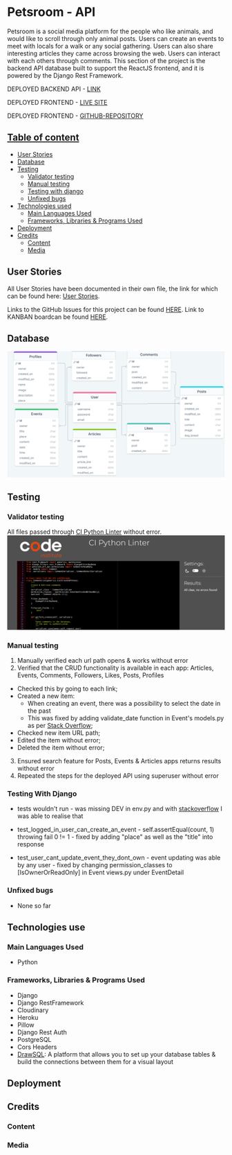 # Petsroom - API

Petsroom is a social media platform for the people who like animals, and would like to scroll through only animal posts. Users can create an events to meet with locals for a walk or any social gathering. Users can also share interesting articles they came across browsing the web. Users can interact with each others through comments. This section of the project is the backend API database built to support the ReactJS frontend, and it is powered by the Django Rest Framework.

DEPLOYED BACKEND API - [LINK](https://petsroom-drf-api-11e537707187.herokuapp.com/)

DEPLOYED FRONTEND - [LIVE SITE](https://petsroom-478d60bcd402.herokuapp.com/)

DEPLOYED FRONTEND - [GITHUB-REPOSITORY](https://github.com/DarkoZlatarek/project5-petsroom)

## [Table of content](#table-of-content)
* [User Stories](#user-stories)
* [Database](#database)
* [Testing](#testing)
    * [Validator testing](#validator-testing)
    * [Manual testing](#manual-testing)
    * [Testing with django](#testing-with-django)
    * [Unfixed bugs](#unfixed-bugs)
* [Technologies used](#technologies-used)
    * [Main Languages Used](#main-languages-used)
    * [Frameworks, Libraries & Programs Used](#frameworks)
* [Deployment](#deployment)
* [Credits](#credits)
    * [Content](#content)
    * [Media](#media)


## **User Stories**<span id="user-stories"><span>

All User Stories have been documented in their own file, the link for which can be found here: [User Stories](https://github.com/DarkoZlatarek/petsroom-drf-api/blob/main/static/userstories.md).

Links to the GitHub Issues for this project can be found [HERE](https://github.com/DarkoZlatarek/project5-petsroom/issues).
Link to KANBAN boardcan be found [HERE](https://github.com/users/DarkoZlatarek/projects/6/views/1).

## **Database**<span id="database"><span>
![Petsroom database](static/readme_images/petsroom-database.png)

## **Testing**<span id="testing"><span>

### **Validator testing**<span id="validator-testing"><span>

All files passed through [CI Python Linter](https://pep8ci.herokuapp.com/) without error.
![CI Python Linter test](static/readme_images/python-testing.PNG)

### **Manual testing**<span id="manual-testing"><span>

1. Manually verified each url path opens & works without error
2. Verified that the CRUD functionality is available in each app: Articles, Events, Comments, Followers, Likes, Posts, Profiles
* Checked this by going to each link;
* Created a new item:
    * When creating an event, there was a possibility to select the date in the past
    * This was fixed by adding validate_date function in Event's models.py as per [Stack Overflow](https://stackoverflow.com/questions/50002600/django-models-datefield-prevent-past);
* Checked new item URL path;
* Edited the item without error;
* Deleted the item without error;
3. Ensured search feature for Posts, Events & Articles apps returns results without error
4. Repeated the steps for the deployed API using superuser without error


### **Testing With Django**<span id="testing-with-django"><span>

* tests wouldn't run - was missing DEV in env.py and with [stackoverflow](https://stackoverflow.com/questions/56318323/django-postgresql-tests-py-runtimewarning-error) I was able to realise that

* test_logged_in_user_can_create_an_event - self.assertEqual(count, 1) throwing fail 0 != 1 - fixed by adding "place" as well as the "title" into response

* test_user_cant_update_event_they_dont_own - event updating was able by any user - fixed by changing permission_classes to [IsOwnerOrReadOnly] in Event views.py under EventDetail

### **Unfixed bugs**<span id="unfixed-bugs"><span>

* None so far

## **Technologies use**<span id="technologies-used"><span>

### **Main Languages Used**<span id="main-languages-used"><span>

* Python

### **Frameworks, Libraries & Programs Used**<span id="frameworks"><span>

* Django
* Django RestFramework
* Cloudinary
* Heroku
* Pillow
* Django Rest Auth
* PostgreSQL
* Cors Headers
* [DrawSQL](https://drawsql.app/): A platform that allows you to set up your database tables & build the connections between them for a visual layout


## **Deployment**<span id="deployment"><span>


## **Credits**<span id="credits"><span>


### **Content**<span id="content"><span>


### **Media**<span id="media"><span>
